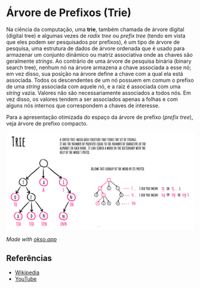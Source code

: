 # Árvore de Prefixos (Trie)

Na ciência da computação, uma **trie**, também chamada de árvore digital (digital tree)
e algumas vezes de _radix tree_ ou _prefix tree_ (tendo em vista que eles
podem ser pesquisados por prefixos), é um tipo de árvore de pesquisa, uma
estrutura de dados de árvore ordenada que é usado para armazenar um
conjunto dinâmico ou matriz associativa onde as chaves são geralmente _strings_.
Ao contrário de uma árvore de pesquisa binária (binary search tree),
nenhum nó na árvore armazena a chave associada a esse nó; em vez disso,
sua posição na árvore define a chave com a qual ela está associada.
Todos os descendentes de um nó possuem em comum o prefixo de uma _string_
associada com aquele nó, e a raiz é associada com uma _string_ vazia.
Valores não são necessariamente associados a todos nós. Em vez disso,
os valores tendem a ser associados apenas a folhas e com alguns nós
internos que correspondem a chaves de interesse.

Para a apresentação otimizada do espaço da árvore de prefixo (_prefix tree_),
veja árvore de prefixo compacto.

![Trie](./images/trie.jpg)

_Made with [okso.app](https://okso.app)_

## Referências

- [Wikipedia](https://en.wikipedia.org/wiki/Trie)
- [YouTube](https://www.youtube.com/watch?v=zIjfhVPRZCg&list=PLLXdhg_r2hKA7DPDsunoDZ-Z769jWn4R8&index=7&t=0s)
